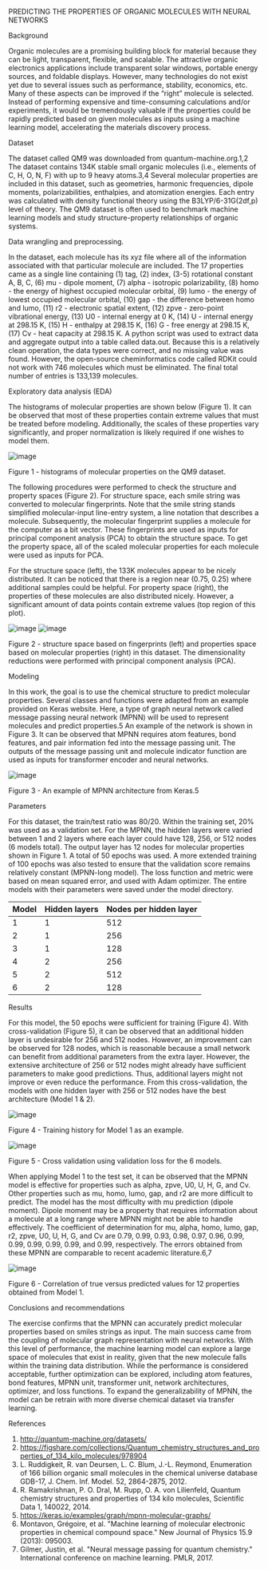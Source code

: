 PREDICTING THE PROPERTIES OF ORGANIC MOLECULES WITH NEURAL NETWORKS

Background

Organic molecules are a promising building block for material because they can be light, transparent, flexible, and scalable. The attractive organic electronics applications include transparent solar windows, portable energy sources, and foldable displays. However, many technologies do not exist yet due to several issues such as performance, stability, economics, etc. Many of these aspects can be improved if the “right” molecule is selected. Instead of performing expensive and time-consuming calculations and/or experiments, it would be tremendously valuable if the properties could be rapidly predicted based on given molecules as inputs using a machine learning model, accelerating the materials discovery process.

Dataset

The dataset called QM9 was downloaded from quantum-machine.org.1,2 The dataset contains 134K stable small organic molecules (i.e., elements of C, H, O, N, F) with up to 9 heavy atoms.3,4 Several molecular properties are included in this dataset, such as geometries, harmonic frequencies, dipole moments, polarizabilities, enthalpies, and atomization energies. Each entry was calculated with density functional theory using the B3LYP/6-31G(2df,p) level of theory. The QM9 dataset is often used to benchmark machine learning models and study structure-property relationships of organic systems.

Data wrangling and preprocessing.

In the dataset, each molecule has its xyz file where all of the information associated with that particular molecule are included. The 17 properties came as a single line containing (1) tag, (2) index, (3-5) rotational constant A, B, C, (6) mu - dipole moment, (7) alpha - isotropic polarizability, (8) homo - the energy of highest occupied molecular orbital, (9) lumo - the energy of lowest occupied molecular orbital, (10) gap - the difference between homo and lumo, (11) r2 - electronic spatial extent, (12) zpve - zero-point vibrational energy, (13) U0 - internal energy at 0 K, (14) U - internal energy at 298.15 K, (15) H - enthalpy at 298.15 K, (16) G - free energy at 298.15 K, (17) Cv - heat capacity at 298.15 K. A python script was used to extract data and aggregate output into a table called data.out. Because this is a relatively clean operation, the data types were correct, and no missing value was found. However, the open-source cheminformatics code called RDKit could not work with 746 molecules which must be eliminated. The final total number of entries is 133,139 molecules.

Exploratory data analysis (EDA)

The histograms of molecular properties are shown below (Figure 1). It can be observed that most of these properties contain extreme values that must be treated before modeling. Additionally, the scales of these properties vary significantly, and proper normalization is likely required if one wishes to model them.

![image](https://github.com/gt2199/Molecules/blob/main/notebooks/distributions.png)

Figure 1 - histograms of molecular properties on the QM9 dataset.

The following procedures were performed to check the structure and property spaces (Figure 2). For structure space, each smile string was converted to molecular fingerprints. Note that the smile string stands simplified molecular-input line-entry system, a line notation that describes a molecule. Subsequently, the molecular fingerprint supplies a molecule for the computer as a bit vector. These fingerprints are used as inputs for principal component analysis (PCA) to obtain the structure space. To get the property space, all of the scaled molecular properties for each molecule were used as inputs for PCA.

For the structure space (left), the 133K molecules appear to be nicely distributed. It can be noticed that there is a region near (0.75, 0.25) where additional samples could be helpful. For property space (right), the properties of these molecules are also distributed nicely. However, a significant amount of data points contain extreme values (top region of this plot).

![image](https://github.com/gt2199/Molecules/blob/main/notebooks/structure.png)
![image](https://github.com/gt2199/Molecules/blob/main/notebooks/property.png)

Figure 2 - structure space based on fingerprints (left) and properties space based on molecular properties (right) in this dataset. The dimensionality reductions were performed with principal component analysis (PCA).


Modeling

In this work, the goal is to use the chemical structure to predict molecular properties. Several classes and functions were adapted from an example provided on Keras website. Here, a type of graph neural network called message passing neural network (MPNN) will be used to represent molecules and predict properties.5 An example of the network is shown in Figure 3. It can be observed that MPNN requires atom features, bond features, and pair information fed into the message passing unit. The outputs of the message passing unit and molecule indicator function are used as inputs for transformer encoder and neural networks.

![image](https://keras.io/img/examples/graph/mpnn-molecular-graphs/mpnn-molecular-graphs_21_0.png)

Figure 3 - An example of MPNN architecture from Keras.5

Parameters

For this dataset, the train/test ratio was 80/20. Within the training set, 20% was used as a validation set. For the MPNN, the hidden layers were varied between 1 and 2 layers where each layer could have 128, 256, or 512 nodes (6 models total). The output layer has 12 nodes for molecular properties shown in Figure 1. A total of 50 epochs was used. A more extended training of 100 epochs was also tested to ensure that the validation score remains relatively constant (MPNN-long model). The loss function and metric were based on mean squared error, and used with Adam optimizer. The entire models with their parameters were saved under the model directory.


| Model  | Hidden layers | Nodes per hidden layer |
| ------------- | ------------- | ------------- |
| 1  | 1  | 512  |
| 2  | 1  | 256  |
| 3  | 1  | 128  |
| 4  | 2  | 256  |
| 5  | 2  | 512  |
| 6  | 2  | 128  |


Results

For this model, the 50 epochs were sufficient for training (Figure 4). With cross-validation (Figure 5), it can be observed that an additional hidden layer is undesirable for 256 and 512 nodes. However, an improvement can be observed for 128 nodes, which is reasonable because a small network can benefit from additional parameters from the extra layer. However, the extensive architecture of 256 or 512 nodes might already have sufficient parameters to make good predictions. Thus, additional layers might not improve or even reduce the performance. From this cross-validation, the models with one hidden layer with 256 or 512 nodes have the best architecture (Model 1 & 2).

![image](https://github.com/gt2199/Molecules/blob/main/notebooks/training.png)

Figure 4 - Training history for Model 1 as an example.

![image](https://github.com/gt2199/Molecules/blob/main/notebooks/cross-validation.svg)

Figure 5 - Cross validation using validation loss for the 6 models.


When applying Model 1 to the test set, it can be observed that the MPNN model is effective for properties such as alpha, zpve, U0, U, H, G, and Cv. Other properties such as mu, homo, lumo, gap, and r2 are more difficult to predict. The model has the most difficulty with mu prediction (dipole moment). Dipole moment may be a property that requires information about a molecule at a long range where MPNN might not be able to handle effectively. The coefficient of determination for mu, alpha, homo, lumo, gap, r2, zpve, U0, U, H, G, and Cv are 0.79, 0.99, 0.93, 0.98, 0.97, 0.96, 0.99, 0.99, 0.99, 0.99, 0.99, and 0.99, respectively. The errors obtained from these MPNN are comparable to recent academic literature.6,7

![image](https://github.com/gt2199/Molecules/blob/main/notebooks/test.png)

Figure 6 - Correlation of true versus predicted values for 12 properties obtained from Model 1.

Conclusions and recommendations

The exercise confirms that the MPNN can accurately predict molecular properties based on smiles strings as input. The main success came from the coupling of molecular graph representation with neural networks. With this level of performance, the machine learning model can explore a large space of molecules that exist in reality, given that the new molecule falls within the training data distribution. While the performance is considered acceptable, further optimization can be explored, including atom features, bond features, MPNN unit, transformer unit, network architectures, optimizer, and loss functions. To expand the generalizability of MPNN, the model can be retrain with more diverse chemical dataset via transfer learning.

References

1.	http://quantum-machine.org/datasets/
2.	https://figshare.com/collections/Quantum_chemistry_structures_and_properties_of_134_kilo_molecules/978904
3.	L. Ruddigkeit, R. van Deursen, L. C. Blum, J.-L. Reymond, Enumeration of 166 billion organic small molecules in the chemical universe database GDB-17, J. Chem. Inf. Model. 52, 2864-2875, 2012.
4.	R. Ramakrishnan, P. O. Dral, M. Rupp, O. A. von Lilienfeld, Quantum chemistry structures and properties of 134 kilo molecules, Scientific Data 1, 140022, 2014.
5.	https://keras.io/examples/graph/mpnn-molecular-graphs/
6.	Montavon, Grégoire, et al. "Machine learning of molecular electronic properties in chemical compound space." New Journal of Physics 15.9 (2013): 095003.
7.	Gilmer, Justin, et al. "Neural message passing for quantum chemistry." International conference on machine learning. PMLR, 2017.
